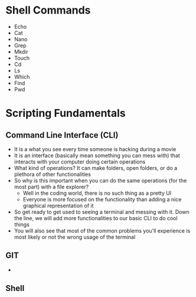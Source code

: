 # Shell Commands
* Echo 
* Cat
* Nano
* Grep
* Mkdir
* Touch
* Cd
* Ls
* Which
* Find
* Pwd

# Scripting Fundamentals
## Command Line Interface (CLI)
* It is a what you see every time someone is hacking during a movie
* It is an interface (basically mean something you can mess with) that interacts with your computer doing certain operations
* What kind of operations? It can make folders, open folders, or do a plethora of other functionalities
* So why is this important when you can do the same operations (for the most part) with a file explorer?
    * Well in the coding world, there is no such thing as a pretty UI
    * Everyone is more focused on the functionality than adding a nice graphical representation of it
* So get ready to get used to seeing a terminal and messing with it. Down the line, we will add more functionalities to our basic CLI to do cool things
* You will also see that most of the common problems you'll experience is most likely or not the wrong usage of the terminal

## GIT
* 

## Shell

